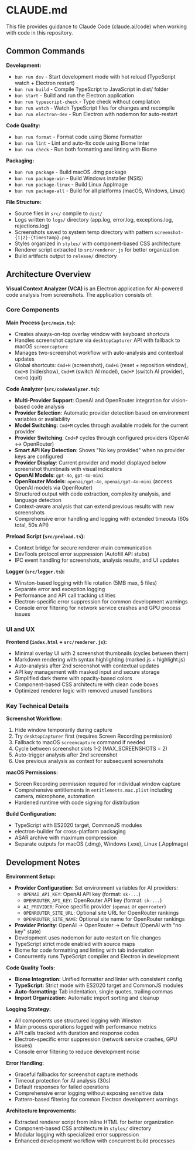 # CLAUDE.md

This file provides guidance to Claude Code (claude.ai/code) when working with code in this repository.

## Common Commands

**Development:**
- `bun run dev` - Start development mode with hot reload (TypeScript watch + Electron restart)
- `bun run build` - Compile TypeScript to JavaScript in dist/ folder
- `bun start` - Build and run the Electron application
- `bun run typescript-check` - Type check without compilation
- `bun run watch` - Watch TypeScript files for changes and recompile
- `bun run electron-dev` - Run Electron with nodemon for auto-restart

**Code Quality:**
- `bun run format` - Format code using Biome formatter
- `bun run lint` - Lint and auto-fix code using Biome linter
- `bun run check` - Run both formatting and linting with Biome

**Packaging:**
- `bun run package` - Build macOS .dmg package
- `bun run package-win` - Build Windows installer (NSIS)
- `bun run package-linux` - Build Linux AppImage
- `bun run package-all` - Build for all platforms (macOS, Windows, Linux)

**File Structure:**
- Source files in `src/` compile to `dist/`
- Logs written to `logs/` directory (app.log, error.log, exceptions.log, rejections.log)
- Screenshots saved to system temp directory with pattern `screenshot-{1|2}-{timestamp}.png`
- Styles organized in `styles/` with component-based CSS architecture
- Renderer script extracted to `src/renderer.js` for better organization
- Build artifacts output to `release/` directory

## Architecture Overview

**Visual Context Analyzer (VCA)** is an Electron application for AI-powered code analysis from screenshots. The application consists of:

### Core Components

**Main Process (`src/main.ts`):**
- Creates always-on-top overlay window with keyboard shortcuts
- Handles screenshot capture via `desktopCapturer` API with fallback to macOS `screencapture`
- Manages two-screenshot workflow with auto-analysis and contextual updates
- Global shortcuts: `Cmd+H` (screenshot), `Cmd+G` (reset + reposition window), `Cmd+B` (hide/show), `Cmd+M` (switch AI model), `Cmd+P` (switch AI provider), `Cmd+Q` (quit)

**Code Analyzer (`src/codeAnalyzer.ts`):**
- **Multi-Provider Support**: OpenAI and OpenRouter integration for vision-based code analysis
- **Provider Selection**: Automatic provider detection based on environment variables or availability
- **Model Switching**: `Cmd+M` cycles through available models for the current provider
- **Provider Switching**: `Cmd+P` cycles through configured providers (OpenAI ↔ OpenRouter)
- **Smart API Key Detection**: Shows "No key provided" when no provider keys are configured
- **Provider Display**: Current provider and model displayed below screenshot thumbnails with visual indicators
- **OpenAI Models**: `gpt-4o`, `gpt-4o-mini`
- **OpenRouter Models**: `openai/gpt-4o`, `openai/gpt-4o-mini` (access OpenAI models via OpenRouter)
- Structured output with code extraction, complexity analysis, and language detection
- Context-aware analysis that can extend previous results with new screenshots
- Comprehensive error handling and logging with extended timeouts (60s total, 50s API)

**Preload Script (`src/preload.ts`):**
- Context bridge for secure renderer-main communication
- DevTools protocol error suppression (Autofill API stubs)
- IPC event handling for screenshots, analysis results, and UI updates

**Logger (`src/logger.ts`):**
- Winston-based logging with file rotation (5MB max, 5 files)
- Separate error and exception logging
- Performance and API call tracking utilities
- Electron-specific error suppression for common development warnings
- Console error filtering for network service crashes and GPU process issues

### UI and UX

**Frontend (`index.html` + `src/renderer.js`):**
- Minimal overlay UI with 2 screenshot thumbnails (cycles between them)
- Markdown rendering with syntax highlighting (marked.js + highlight.js)
- Auto-analysis after 2nd screenshot with contextual updates
- API key management with masked input and secure storage
- Simplified dark theme with opacity-based colors
- Component-based CSS architecture with clean code boxes
- Optimized renderer logic with removed unused functions

### Key Technical Details

**Screenshot Workflow:**
1. Hide window temporarily during capture
2. Try `desktopCapturer` first (requires Screen Recording permission)  
3. Fallback to macOS `screencapture` command if needed
4. Cycle between screenshot slots 1-2 (MAX_SCREENSHOTS = 2)
5. Auto-trigger analysis after 2nd screenshot
6. Use previous analysis as context for subsequent screenshots

**macOS Permissions:**
- Screen Recording permission required for individual window capture
- Comprehensive entitlements in `entitlements.mac.plist` including camera, microphone, automation
- Hardened runtime with code signing for distribution

**Build Configuration:**
- TypeScript with ES2020 target, CommonJS modules
- electron-builder for cross-platform packaging
- ASAR archive with maximum compression
- Separate outputs for macOS (.dmg), Windows (.exe), Linux (.AppImage)

## Development Notes

**Environment Setup:**
- **Provider Configuration**: Set environment variables for AI providers:
  - `OPENAI_API_KEY`: OpenAI API key (format: `sk-...`)
  - `OPENROUTER_API_KEY`: OpenRouter API key (format: `sk-...`)
  - `AI_PROVIDER`: Force specific provider (`openai` or `openrouter`)
  - `OPENROUTER_SITE_URL`: Optional site URL for OpenRouter rankings
  - `OPENROUTER_SITE_NAME`: Optional site name for OpenRouter rankings
- **Provider Priority**: OpenAI → OpenRouter → Default (OpenAI with "no key" state)
- Development uses nodemon for auto-restart on file changes
- TypeScript strict mode enabled with source maps
- Biome for code formatting and linting with tab indentation
- Concurrently runs TypeScript compiler and Electron in development

**Code Quality Tools:**
- **Biome Integration:** Unified formatter and linter with consistent config
- **TypeScript:** Strict mode with ES2020 target and CommonJS modules
- **Auto-formatting:** Tab indentation, single quotes, trailing commas
- **Import Organization:** Automatic import sorting and cleanup

**Logging Strategy:**
- All components use structured logging with Winston
- Main process operations logged with performance metrics
- API calls tracked with duration and response codes
- Electron-specific error suppression (network service crashes, GPU issues)
- Console error filtering to reduce development noise

**Error Handling:**
- Graceful fallbacks for screenshot capture methods  
- Timeout protection for AI analysis (30s)
- Default responses for failed operations
- Comprehensive error logging without exposing sensitive data
- Pattern-based filtering for common Electron development warnings

**Architecture Improvements:**
- Extracted renderer script from inline HTML for better organization
- Component-based CSS architecture in `styles/` directory
- Modular logging with specialized error suppression
- Enhanced development workflow with concurrent build processes
